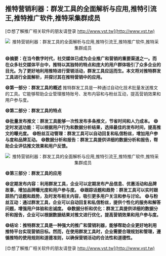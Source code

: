 ## **推特营销利器：群发工具的全面解析与应用,推特引流王,推特推广软件,推特采集群成员**

[😍想了解推广相关软件的朋友请登录 http://www.vst.tw](http://www.vst.tw)

 <center><img src="https://vst.tw/MP4/tuiguang/png/8.png" alt="推特营销利器：群发工具的全面解析与应用,推特引流王,推特推广软件,推特采集群成员"></center>

**😄摘要：在当今数字时代，社交媒体已成为企业推广和营销的重要渠道之一。而在众多社交媒体平台中，推特以其独特的特点和庞大的用户群体吸引了众多企业的目光。为了更好地利用推特进行营销活动，群发工具应运而生。本文将对推特群发工具进行全面解析，并探讨其在推特营销中的应用。**

**😄第一部分：群发工具的概述**
推特群发工具是一种通过自动化技术批量发送推文的工具。它能够帮助企业管理推特账号、发布内容和与粉丝互动，提高营销效果和用户参与度。

**😄第二部分：群发工具的特点**

**😄批量发布推文：群发工具能够一次性发布多条推文，节省时间和人力成本。**
**😄定时发送功能：可以根据用户行为和数据分析结果，选择最佳的发布时间，提高推文的曝光度。**
**😄粉丝互动管理：群发工具可以自动回复和私信粉丝，增加用户参与度和品牌互动。**
**😄数据分析和报告：群发工具提供详细的数据分析和报告，帮助企业评估推文效果和用户反馈。**

 <center><img src="https://vst.tw/MP4/tuiguang/png/1.png" alt="推特营销利器：群发工具的全面解析与应用,推特引流王,推特推广软件,推特采集群成员"></center>

**😄第三部分：群发工具的应用**

**😄定期发布内容：利用群发工具，企业可以定期发布产品信息、优惠活动和品牌故事，增加品牌曝光度和用户参与度。**
**😄跟踪话题和趋势：群发工具可以实时跟踪热门话题和趋势，及时发布相关内容，吸引更多用户关注和参与讨论。**
**😄与粉丝互动：通过群发工具，企业可以自动回复和私信粉丝，提供个性化的服务和解答问题，增强用户体验和忠诚度。**
**😄数据分析和优化：群发工具提供详细的数据分析和报告，企业可以根据数据结果对推文进行优化，提高营销效果和用户参与度。**

**😄结论：推特群发工具是一种强大的推广和营销利器，能够帮助企业更好地利用推特平台实现营销目标。然而，在使用群发工具时，企业需要合理规划和管理，遵循推特的使用规则和道德准则，以确保营销活动的合法性和道德性。**

[😍想了解推广相关软件的朋友请登录 http://www.vst.tw](http://www.vst.tw)



